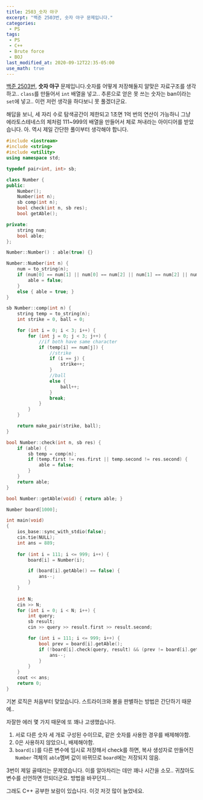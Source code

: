 ```yaml
---
title: 2503_숫자 야구
excerpt: "백준 2503번, 숫자 야구 문제입니다."
categories:
 - PS
tags:
 - PS
 - C++
 - Brute force
 - BOJ
last_modified_at: 2020-09-12T22:35-05:00
use_math: true
---
```


[백준 2503번](https://www.acmicpc.net/problem/2503), **숫자 야구** 문제입니다.숫자를 어떻게 저장해둘지 알맞은 자료구조를 생각하고.. ```class```를 만들어서 ```int``` 배열을 넣고.. 추론으로 얻은 못 쓰는 숫자는 ban이라는 ```set```에 넣고.. 이런 저런 생각을 하다보니 못 풀겠더군요. 

해답을 보니, 세 자리 수로 탐색공간이 제한되고 1초면 1억 번의 연산이 가능하니 그냥 에라토스테네스의 체처럼 111~999의 배열을 만들어서 체로 쳐내라는 아이디어를 받았습니다. 아. 역시 제일 간단한 풀이부터 생각해야 합니다.

```cpp
#include <iostream>
#include <string>
#include <utility>
using namespace std;

typedef pair<int, int> sb;

class Number {
public:
	Number();
	Number(int n);
	sb comp(int n);
	bool check(int n, sb res);
	bool getAble();

private:
	string num;
	bool able;
};

Number::Number() : able(true) {}

Number::Number(int n) {
	num = to_string(n);
	if (num[0] == num[1] || num[0] == num[2] || num[1] == num[2] || num.find("0") != string::npos) {
		able = false;
	}
	else { able = true; }
}

sb Number::comp(int n) {
	string temp = to_string(n);
	int strike = 0, ball = 0;

	for (int i = 0; i < 3; i++) {
		for (int j = 0; j < 3; j++) {
			//if both have same character
			if (temp[i] == num[j]) {
				//strike
				if (i == j) {
					strike++;
				}
				//ball
				else {
					ball++;
				}
				break;
			}
		}
	}

	return make_pair(strike, ball);
}

bool Number::check(int n, sb res) {
	if (able) {
		sb temp = comp(n);
		if (temp.first != res.first || temp.second != res.second) {
			able = false;
		}
	}
	return able;
}

bool Number::getAble(void) { return able; }

Number board[1000];

int main(void)
{
	ios_base::sync_with_stdio(false);
	cin.tie(NULL);
	int ans = 889;
	
	for (int i = 111; i <= 999; i++) {
		board[i] = Number(i);

		if (board[i].getAble() == false) {
			ans--;
		}
	}
	
	int N;
	cin >> N;
	for (int i = 0; i < N; i++) {
		int query;
		sb result;
		cin >> query >> result.first >> result.second;

		for (int i = 111; i <= 999; i++) {
			bool prev = board[i].getAble();
			if (!board[i].check(query, result) && (prev != board[i].getAble())) {
				ans--;
			}
		}
	}
	cout << ans;
	return 0;
}

```

기본 로직은 처음부터 맞았습니다. 스트라이크와 볼을 판별하는 방법은 간단하기 때문에..

자잘한 에러 몇 가지 때문에 또 꽤나 고생했습니다.

1. 서로 다른 숫자 세 개로 구성된 수이므로, 같은 숫자를 사용한 경우를 배제해야함.
2. 0은 사용하지 않았으니, 배제해야함.
3. ```board[i]```를 다른 변수에 임시로 저장해서 check를 하면, 복사 생성자로 만들어진 ```Number``` 객체의 ```able```멤버 값이 바뀌므로 ```board```에는 저장되지 않음. 

3번이 제일 골때리는 문제였습니다. 이를 알아차리는 데만 꽤나 시간을 소모..
귀찮아도 변수를 선언하면 안되더군요. 방법을 바꾸던지...

그래도 C++ 공부한 보람이 있습니다. 이것 저것 많이 늘었네요.









